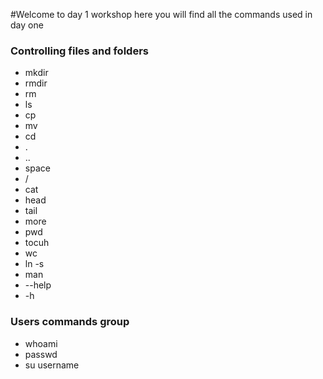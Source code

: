 #Welcome to day 1 workshop 
here you will find all the commands used in day one 

### Controlling files and folders

- mkdir 
- rmdir 
- rm 
- ls
- cp
- mv 
- cd 
- .
- ..
- space 
- / 
- cat 
- head 
- tail 
- more 
- pwd 
- tocuh 
- wc 
- ln -s 
- man 
- --help 
- -h

### Users commands group 

- whoami
- passwd 
- su username 
